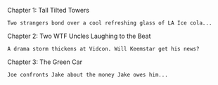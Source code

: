 Chapter 1: Tall Tilted Towers

    Two strangers bond over a cool refreshing glass of LA Ice cola...

Chapter 2: Two WTF Uncles Laughing to the Beat

    A drama storm thickens at Vidcon. Will Keemstar get his news?

Chapter 3: The Green Car

    Joe confronts Jake about the money Jake owes him...